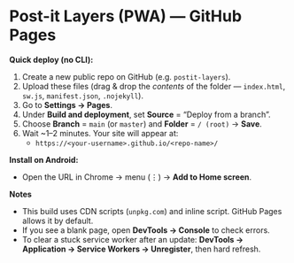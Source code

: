 # Post-it Layers (PWA) — GitHub Pages

**Quick deploy (no CLI):**
1. Create a new public repo on GitHub (e.g. `postit-layers`).
2. Upload these files (drag & drop the *contents* of the folder — `index.html`, `sw.js`, `manifest.json`, `.nojekyll`).
3. Go to **Settings → Pages**.
4. Under **Build and deployment**, set **Source** = “Deploy from a branch”.
5. Choose **Branch** = `main` (or `master`) and **Folder** = `/ (root)` → **Save**.
6. Wait ~1–2 minutes. Your site will appear at:
   - `https://<your-username>.github.io/<repo-name>/`

**Install on Android:**
- Open the URL in Chrome → menu (⋮) → **Add to Home screen**.

**Notes**
- This build uses CDN scripts (`unpkg.com`) and inline script. GitHub Pages allows it by default.
- If you see a blank page, open **DevTools → Console** to check errors.
- To clear a stuck service worker after an update: **DevTools → Application → Service Workers → Unregister**, then hard refresh.
